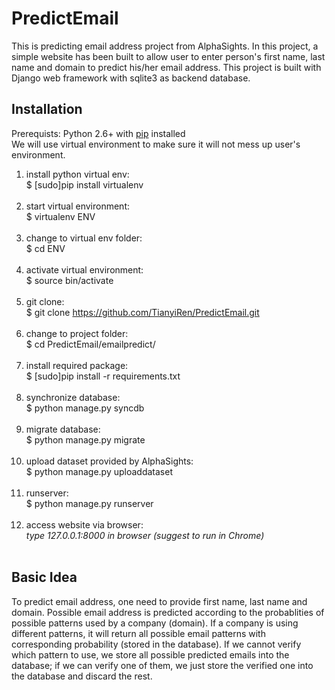 PredictEmail
============

This is predicting email address project from AlphaSights. In this project, a simple website has been built to allow user to enter person's first name, last name and domain to predict his/her email address. This project is built with Django web framework with sqlite3 as backend database. 

## Installation

Prerequists: Python 2.6+ with [pip](https://pip.pypa.io/en/latest/installing.html#install-pip) installed<br>
We will use virtual environment to make sure it will not mess up user's environment.<br>
1. install python virtual env:<br>
	$ [sudo]pip install virtualenv<br><br>
2. start virtual environment:<br>
	$ virtualenv ENV<br><br>
3. change to virtual env folder:<br>
	$ cd ENV<br><br>
4. activate virtual environment:<br>
	$ source bin/activate<br><br>
5. git clone:<br>
	$ git clone https://github.com/TianyiRen/PredictEmail.git<br><br>
6. change to project folder:<br>
	$ cd PredictEmail/emailpredict/<br><br>
7. install required package:<br>
	$ [sudo]pip install -r requirements.txt<br><br>
8. synchronize database:<br>
	$ python manage.py syncdb<br><br>
9. migrate database:<br>
	$ python manage.py migrate<br><br>
10. upload dataset provided by AlphaSights:<br>
	$ python manage.py uploaddataset<br><br>
11. runserver:<br>
	$ python manage.py runserver<br><br>
12. access website via browser:<br>
	_type 127.0.0.1:8000 in browser (suggest to run in Chrome)_<br><br>

## Basic Idea
To predict email address, one need to provide first name, last name and domain. Possible email address is predicted according to the probablities of possible patterns used by a company (domain). If a company is using different patterns, it will return all possible email patterns with corresponding probability (stored in the database). If we cannot verify which pattern to use, we store all possible predicted emails into the database; if we can verify one of them, we just store the verified one into the database and discard the rest. 
